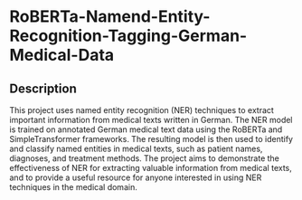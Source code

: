 # RoBERTa-Namend-Entity-Recognition-Tagging-German-Medical-Data
## Description
This project uses named entity recognition (NER) techniques to extract important information from medical texts written in German. The NER model is trained on annotated German medical text data using the RoBERTa and SimpleTransformer frameworks. The resulting model is then used to identify and classify named entities in medical texts, such as patient names, diagnoses, and treatment methods. The project aims to demonstrate the effectiveness of NER for extracting valuable information from medical texts, and to provide a useful resource for anyone interested in using NER techniques in the medical domain.
